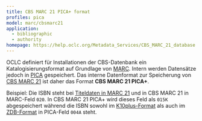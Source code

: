 ```yaml
---
title: CBS MARC 21 PICA+ format
profiles: pica
model: marc/cbsmarc21
application:
  - bibliographic
  - authority
homepage: https://help.oclc.org/Metadata_Services/CBS_MARC_21_database
---
```


OCLC definiert für Installationen der CBS-Datenbank ein Katalogisierungsformat auf Grundlage von [MARC](marc). Intern werden Datensätze jedoch in [PICA](pica) gespeichert. Das interne Datenformat zur Speicherung von [CBS MARC 21](marc/cbsmarc21) ist daher das Format **CBS MARC 21 PICA+**.

Beispiel: Die ISBN steht bei [Titeldaten in MARC 21](marc/bibliographic) und in CBS MARC 21 in MARC-Feld `020`. In CBS MARC 21 PICA+ wird dieses Feld als `015K` abgespeichert während die ISBN sowohl im [K10plus-Format](pica/k10plus) als auch im [ZDB-Format](pica/zdb) in PICA-Feld `004A` steht.
